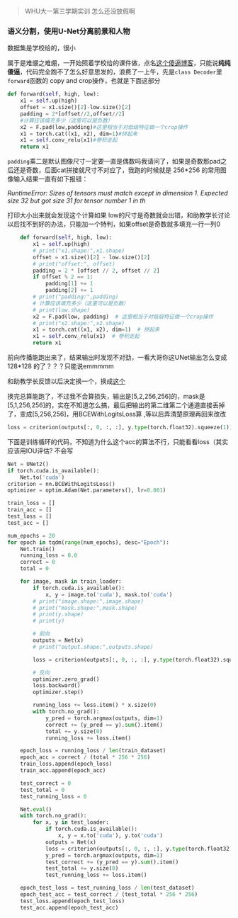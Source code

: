 > WHU大一第三学期实训
> 怎么还没放假啊

### 语义分割，使用U-Net分离前景和人物
数据集是学校给的，很小

属于是难绷之难绷，一开始照着学校给的课件做，点名[这个傻逼博客]([U-Net详解-CSDN博客](https://blog.csdn.net/weixin_55073640/article/details/123060574))，只能说**纯纯傻逼**，代码完全跑不了怎么好意思发的，浪费了一上午，先是`class Decoder`里`forward`函数的 copy and crop操作，也就是下面这部分

```py
def forward(self, high, low):
    x1 = self.up(high)
    offset = x1.size()[2]-low.size()[2]
    padding = 2*[offset//2,offset//2]
    #计算应该填充多少（这里可以是负数）
    x2 = F.pad(low,padding)#这里相当于对低级特征做一个crop操作
    x1 = torch.cat((x1, x2), dim=1)#拼起来
    x1 = self.conv_relu(x1)#卷积走起
    return x1
```
 `padding`乘二是默认图像尺寸一定要一直是偶数吗我请问了，如果是奇数那pad之后还是奇数，后面cat拼接就尺寸不对应了，我跑的时候就是 256*256 的常用图像输入结果一直有如下报错：
 
  *RuntimeError: Sizes of tensors must match except in dimension 1. Expected size 32 but got size 31 for tensor number 1 in th*

打印大小出来就会发现这个计算如果 low的尺寸是奇数就会出错，和助教学长讨论以后找不到好的办法，只能加一个特判，如果offset是奇数就多填充一行一列0
```py
    def forward(self, high, low):
        x1 = self.up(high)
        # print("x1.shape:",x1.shape)
        offset = x1.size()[2] - low.size()[2]
        # print("offset:", offset)
        padding = 2 * [offset // 2, offset // 2]
        if offset % 2 == 1:
            padding[1] += 1
            padding[2] += 1
        # print("padding:",padding)
        # 计算应该填充多少（这里可以是负数）
        # print(low.shape)
        x2 = F.pad(low, padding)  # 这里相当于对低级特征做一个crop操作
        # print("x2.shape:",x2.shape)
        x1 = torch.cat((x1, x2), dim=1)  # 拼起来
        x1 = self.conv_relu(x1)  # 卷积走起
        return x1
```
前向传播能跑出来了，结果输出时发现不对劲，一看大哥你这UNet输出怎么变成 128*128 的了？？？只能说emmmmm

和助教学长反馈以后决定换一个，换成[这个]([【语义分割】unet结构和代码实现_unet模型-CSDN博客](https://blog.csdn.net/weixin_40293999/article/details/129648032))

换完总算能跑了，不过我不会算损失，输出是[5,2,256,256]的，mask是[5,1,256,256]的，实在不知道怎么搞，最后把输出的第二维第二个通道直接丢掉了，变成[5,256,256]，用BCEWithLogitsLoss算 ,等以后弄清楚原理再回来改改
```py
loss = criterion(outputs[:, 0, :, :], y.type(torch.float32).squeeze(1))
```
下面是训练循环的代码，不知道为什么这个acc的算法不行，只能看看loss（其实应该用IOU评估? 不会写
```py
Net = UNet2()
if torch.cuda.is_available():
    Net.to('cuda')
criterion = nn.BCEWithLogitsLoss()
optimizer = optim.Adam(Net.parameters(), lr=0.001)

train_loss = []
train_acc = []
test_loss = []
test_acc = []

num_epochs = 20
for epoch in tqdm(range(num_epochs), desc="Epoch"):
    Net.train()
    running_loss = 0.0
    correct = 0
    total = 0

    for image, mask in train_loader:
        if torch.cuda.is_available():
            x, y = image.to('cuda'), mask.to('cuda')
        # print("image.shape:",image.shape)
        # print("mask.shape:",mask.shape)
        # print(y.shape)
        # print(y)

        # 前向
        outputs = Net(x)
        # print("output.shape:",outputs.shape)

        loss = criterion(outputs[:, 0, :, :], y.type(torch.float32).squeeze(1))

        # 反向
        optimizer.zero_grad()
        loss.backward()
        optimizer.step()

        running_loss += loss.item() * x.size(0)
        with torch.no_grad():
            y_pred = torch.argmax(outputs, dim=1)
            correct += (y_pred == y).sum().item()
            total += y.size(0)
            running_loss += loss.item()

    epoch_loss = running_loss / len(train_dataset)
    epoch_acc = correct / (total * 256 * 256)
    train_loss.append(epoch_loss)
    train_acc.append(epoch_acc)

    test_correct = 0
    test_total = 0
    test_running_loss = 0

    Net.eval()
    with torch.no_grad():
        for x, y in test_loader:
            if torch.cuda.is_available():
                x, y = x.to('cuda'), y.to('cuda')
            outputs = Net(x)
            loss = criterion(outputs[:, 0, :, :], y.type(torch.float32).squeeze(1))
            y_pred = torch.argmax(outputs, dim=1)
            test_correct += (y_pred == y).sum().item()
            test_total += y.size(0)
            test_running_loss += loss.item()

    epoch_test_loss = test_running_loss / len(test_dataset)
    epoch_test_acc = test_correct / (test_total * 256 * 256)
    test_loss.append(epoch_test_loss)
    test_acc.append(epoch_test_acc)
```
